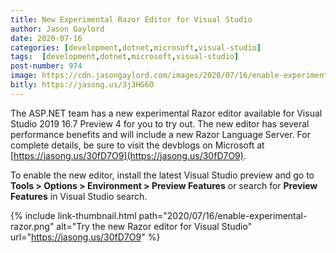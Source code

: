 ```yaml
---
title: New Experimental Razor Editor for Visual Studio
author: Jason Gaylord
date: 2020-07-16
categories: [development,dotnet,microsoft,visual-studio]
tags:  [development,dotnet,microsoft,visual-studio]
post-number: 974
image: https://cdn.jasongaylord.com/images/2020/07/16/enable-experimental-razor.png
bitly: https://jasong.us/3j3HG6O
---
```


The ASP.NET team has a new experimental Razor editor available for Visual Studio 2019 16.7 Preview 4 for you to try out. The new editor has several performance benefits and will include a new Razor Language Server. For complete details, be sure to visit the devblogs on Microsoft at [https://jasong.us/30fD7O9](https://jasong.us/30fD7O9).

To enable the new editor, install the latest Visual Studio preview and go to **Tools > Options > Environment > Preview Features** or search for **Preview Features** in Visual Studio search.

{% include link-thumbnail.html path="2020/07/16/enable-experimental-razor.png" alt="Try the new Razor editor for Visual Studio" url="https://jasong.us/30fD7O9" %}